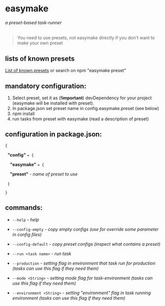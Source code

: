 # easymake
###### a preset-based task-runner

> You need to use presets, not easymake directly if you don't want to make your own preset

## lists of known presets
[List of known presets](https://github.com/madcode-tech/easymake/wiki) or search on npm "easymake preset"

## mandatory configuration:

1. Select preset, set it as (**!important**) devDependency for your project (easymake will be installed with preset).
2. In package.json set preset name in config.easymake.preset (see below)
3. npm install
4. run tasks from preset with easymake (read a description of preset)

## configuration in package.json:
`{`

&nbsp;&nbsp;**"config"** `= {`

&nbsp;&nbsp;&nbsp;&nbsp;**"easymake"** `= {`

&nbsp;&nbsp;&nbsp;&nbsp;**"preset"** - *name of preset to use*

&nbsp;&nbsp;`}`

`}`

## commands:
+ `--help` - *help*
+ `--config-empty` - *copy empty configs (use for override some parameter in config files)*
+ `--config-default` - *copy preset configs (inspect what contains a preset)*

+ `--run <task name>` - *run task*

+ `--production` - *setting flag in environment that task run for production (tasks can use this flag if they need them)*

+ `--mode <String>` - *setting mode flag for task-environment (tasks can use this flag if they need them)*
+ `--environment <String>` - *setting "environment" flag in task running environment (tasks can use this flag if they need them)*
